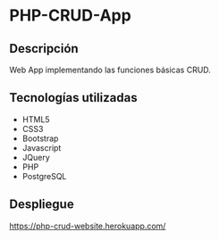 # PHP-CRUD-App

## Descripción
Web App implementando las funciones básicas CRUD.

## Tecnologías utilizadas
- HTML5
- CSS3
- Bootstrap
- Javascript
- JQuery
- PHP
- PostgreSQL

## Despliegue
https://php-crud-website.herokuapp.com/

